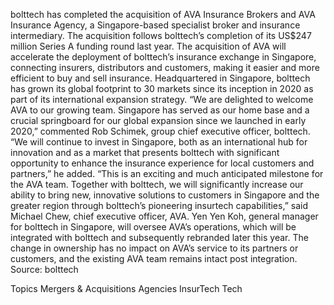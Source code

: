 bolttech has completed the acquisition of AVA Insurance Brokers and AVA Insurance Agency, a Singapore-based specialist broker and insurance intermediary. The acquisition follows bolttech’s completion of its US$247 million Series A funding round last year.
The acquisition of AVA will accelerate the deployment of bolttech’s insurance exchange in Singapore, connecting insurers, distributors and customers, making it easier and more efficient to buy and sell insurance. Headquartered in Singapore, bolttech has grown its global footprint to 30 markets since its inception in 2020 as part of its international expansion strategy.
“We are delighted to welcome AVA to our growing team. Singapore has served as our home base and a crucial springboard for our global expansion since we launched in early 2020,” commented Rob Schimek, group chief executive officer, bolttech.
“We will continue to invest in Singapore, both as an international hub for innovation and as a market that presents bolttech with significant opportunity to enhance the insurance experience for local customers and partners,” he added.
“This is an exciting and much anticipated milestone for the AVA team. Together with bolttech, we will significantly increase our ability to bring new, innovative solutions to customers in Singapore and the greater region through bolttech’s pioneering insurtech capabilities,” said Michael Chew, chief executive officer, AVA.
Yen Yen Koh, general manager for bolttech in Singapore, will oversee AVA’s operations, which will be integrated with bolttech and subsequently rebranded later this year. The change in ownership has no impact on AVA’s service to its partners or customers, and the existing AVA team remains intact post integration.
Source: bolttech

Topics
Mergers & Acquisitions
Agencies
InsurTech
Tech
